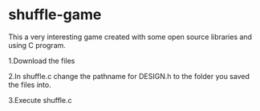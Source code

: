 # shuffle-game
This a very interesting game created with some open source libraries and using C program.


  1.Download the files

  2.In shuffle.c change the pathname for DESIGN.h to the folder you saved the files into.

  3.Execute shuffle.c
